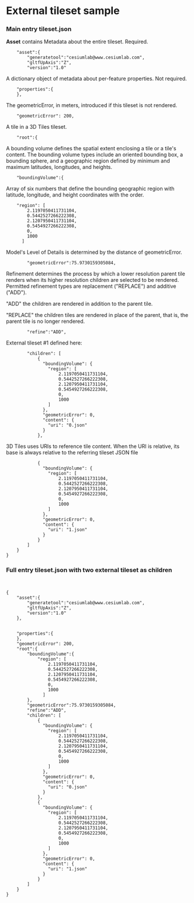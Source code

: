 # External tileset sample

### Main entry **tileset.json**

**Asset** contains Metadata about the entire tileset. Required.

```
    "asset":{
        "generatetool":"cesiumlab@www.cesiumlab.com",
        "gltfUpAxis":"Z",
        "version":"1.0"
```
    
A dictionary object of metadata about per-feature properties. Not required.
    
```
    "properties":{                        
    },  
```

The geometricError, in meters, introduced if this tileset is not rendered. 

```
    "geometricError": 200,                
```

A tile in a 3D Tiles tileset.
```
    "root":{                              
```  

A bounding volume defines the spatial extent enclosing a tile or a tile's content. The bounding volume types include an oriented bounding box, a bounding sphere, and a geographic region defined by minimum and maximum latitudes, longitudes, and heights.
    
```
    "boundingVolume":{ 
```

Array of six numbers that define the bounding geographic region with latitude, longitude, and height coordinates with the order.

```
    "region": [                      
        2.1197050411731104,        
        0.5442527266222308,
        2.1207950411731104,
        0.5454927266222308,
        0,
        1000
      ]
```


Model's Level of Details is determined by the distance of geometricError.
```      
        "geometricError":75.9730159305084, 
```      
    
Refinement determines the process by which a lower resolution parent tile renders when its higher resolution children are selected to be rendered. Permitted refinement types are replacement ("REPLACE") and additive ("ADD"). 
    
"ADD" the children are rendered in addition to the parent tile. 

"REPLACE" the children tiles are rendered in place of the parent, that is, the parent tile is no longer rendered.
        
```
        "refine":"ADD",                   
```

External tileset #1 defined here:
```
        "children": [
            {
              "boundingVolume": {
                "region": [
                    2.1197050411731104,
                    0.5442527266222308,
                    2.1207950411731104,
                    0.5454927266222308,
                    0,
                    1000
                ]
              },
              "geometricError": 0,
              "content": {
                "uri": "0.json"            
              }
            },
```
3D Tiles uses URIs to reference tile content. When the URI is relative, its base is always relative to the referring tileset JSON file
    
```
            {
              "boundingVolume": {
                "region": [
                    2.1197050411731104,
                    0.5442527266222308,
                    2.1207950411731104,
                    0.5454927266222308,
                    0,
                    1000
                ]
              },
              "geometricError": 0,
              "content": {
                "uri": "1.json"
              }
            }           
        ]
    }
}
```


### Full entry tileset.json with two external tileset as children 

```


{
    "asset":{
        "generatetool":"cesiumlab@www.cesiumlab.com",
        "gltfUpAxis":"Z",
        "version":"1.0"
    },

    
    "properties":{
    },
    "geometricError": 200,
    "root":{
        "boundingVolume":{
            "region": [
                2.1197050411731104,
                0.5442527266222308,
                2.1207950411731104,
                0.5454927266222308,
                0,
                1000
              ]
        },
        "geometricError":75.9730159305084,
        "refine":"ADD",
        "children": [
            {
              "boundingVolume": {
                "region": [
                    2.1197050411731104,
                    0.5442527266222308,
                    2.1207950411731104,
                    0.5454927266222308,
                    0,
                    1000
                ]
              },
              "geometricError": 0,
              "content": {
                "uri": "0.json"
              }
            },
            {
              "boundingVolume": {
                "region": [
                    2.1197050411731104,
                    0.5442527266222308,
                    2.1207950411731104,
                    0.5454927266222308,
                    0,
                    1000
                ]
              },
              "geometricError": 0,
              "content": {
                "uri": "1.json"
              }
            }
        ]
    }
}
```
